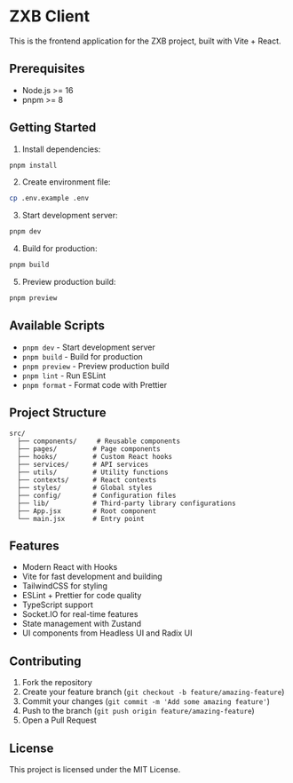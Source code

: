 # ZXB Client

This is the frontend application for the ZXB project, built with Vite + React.

## Prerequisites

- Node.js >= 16
- pnpm >= 8

## Getting Started

1. Install dependencies:
```bash
pnpm install
```

2. Create environment file:
```bash
cp .env.example .env
```

3. Start development server:
```bash
pnpm dev
```

4. Build for production:
```bash
pnpm build
```

5. Preview production build:
```bash
pnpm preview
```

## Available Scripts

- `pnpm dev` - Start development server
- `pnpm build` - Build for production
- `pnpm preview` - Preview production build
- `pnpm lint` - Run ESLint
- `pnpm format` - Format code with Prettier

## Project Structure

```
src/
  ├── components/     # Reusable components
  ├── pages/         # Page components
  ├── hooks/         # Custom React hooks
  ├── services/      # API services
  ├── utils/         # Utility functions
  ├── contexts/      # React contexts
  ├── styles/        # Global styles
  ├── config/        # Configuration files
  ├── lib/           # Third-party library configurations
  ├── App.jsx        # Root component
  └── main.jsx       # Entry point
```

## Features

- Modern React with Hooks
- Vite for fast development and building
- TailwindCSS for styling
- ESLint + Prettier for code quality
- TypeScript support
- Socket.IO for real-time features
- State management with Zustand
- UI components from Headless UI and Radix UI

## Contributing

1. Fork the repository
2. Create your feature branch (`git checkout -b feature/amazing-feature`)
3. Commit your changes (`git commit -m 'Add some amazing feature'`)
4. Push to the branch (`git push origin feature/amazing-feature`)
5. Open a Pull Request

## License

This project is licensed under the MIT License. 